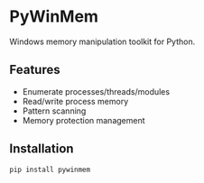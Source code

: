 # PyWinMem

Windows memory manipulation toolkit for Python.

## Features
- Enumerate processes/threads/modules
- Read/write process memory
- Pattern scanning
- Memory protection management

## Installation
```bash
pip install pywinmem
```